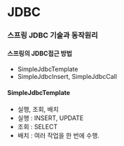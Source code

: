 # JDBC
### 스프링 JDBC 기술과 동작원리

#### 스프링의 JDBC접근 방법
- SimpleJdbcTemplate
- SimpleJdbcInsert, SimpleJdbcCall

#### SimpleJdbcTemplate
- 실행, 조회, 배치
- 실행 : INSERT, UPDATE
- 조회 : SELECT
- 배치 : 여러 작업을 한 번에 수행.